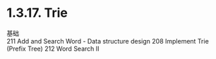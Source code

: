 
# 1.3.17. Trie

基础	
211	Add and Search Word - Data structure design
208	Implement Trie (Prefix Tree)
212	Word Search II
